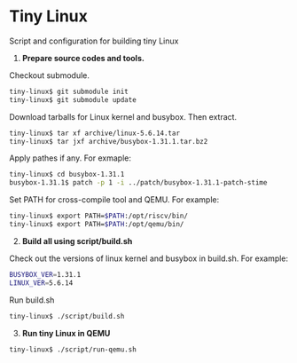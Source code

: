 # Tiny Linux

Script and configuration for building tiny Linux

1. **Prepare source codes and tools.**

Checkout submodule.

```bash
tiny-linux$ git submodule init
tiny-linux$ git submodule update
```

Download tarballs for Linux kernel and busybox. Then extract.

```bash
tiny-linux$ tar xf archive/linux-5.6.14.tar
tiny-linux$ tar jxf archive/busybox-1.31.1.tar.bz2 
```
Apply pathes if any. For exmaple:

```bash
tiny-linux$ cd busybox-1.31.1
busybox-1.31.1$ patch -p 1 -i ../patch/busybox-1.31.1-patch-stime
```

Set PATH for cross-compile tool and QEMU. For example:

```bash
tiny-linux$ export PATH=$PATH:/opt/riscv/bin/
tiny-linux$ export PATH=$PATH:/opt/qemu/bin/
```

2. **Build all using script/build.sh**

Check out the versions of linux kernel and busybox in build.sh. For example:

```bash
BUSYBOX_VER=1.31.1 
LINUX_VER=5.6.14
``` 

Run build.sh

```bash
tiny-linux$ ./script/build.sh
```

3. **Run tiny Linux in QEMU**

```bash
tiny-linux$ ./script/run-qemu.sh
```
